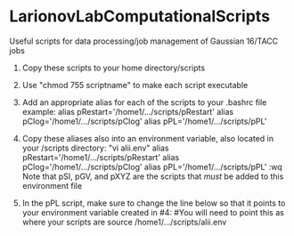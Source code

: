 # LarionovLabComputationalScripts
Useful scripts for data processing/job management of Gaussian 16/TACC jobs

1. Copy these scripts to your home directory/scripts 

2. Use "chmod 755 scriptname" to make each script executable

3. Add an appropriate alias for each of the scripts to your .bashrc file
  example:
  alias pRestart='/home1/.../scripts/pRestart'
  alias pClog='/home1/.../scripts/pClog'
  alias pPL='/home1/.../scripts/pPL'
  
4. Copy these aliases also into an environment variable, also located in your /scripts directory:
  "vi alii.env"
      alias pRestart='/home1/.../scripts/pRestart'
      alias pClog='/home1/.../scripts/pClog'
      alias pPL='/home1/.../scripts/pPL'
      :wq
  Note that pSI, pGV, and pXYZ are the scripts that *must* be added to this environment file
  
5. In the pPL script, make sure to change the line below so that it points to your environment variable created in #4:
  #You will need to point this as where your scripts are
  source /home1/.../scripts/alii.env
  


  
